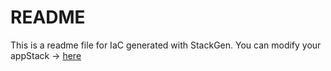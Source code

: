 # README
This is a readme file for IaC generated with StackGen.
You can modify your appStack -> [here](http://main.dev.stackgen.com/appstacks/4f34bba1-76b8-4543-a720-213816f68420)
